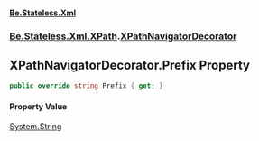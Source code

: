 #### [Be.Stateless.Xml](README.md 'README')
### [Be.Stateless.Xml.XPath](Be.Stateless.Xml.XPath.md 'Be.Stateless.Xml.XPath').[XPathNavigatorDecorator](XPathNavigatorDecorator.md 'Be.Stateless.Xml.XPath.XPathNavigatorDecorator')

## XPathNavigatorDecorator.Prefix Property

```csharp
public override string Prefix { get; }
```

#### Property Value
[System.String](https://docs.microsoft.com/en-us/dotnet/api/System.String 'System.String')